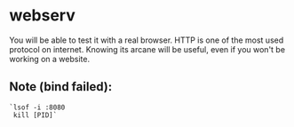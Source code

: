 # webserv
You will be able to test it with a real browser. HTTP is one of the most used protocol on internet. Knowing its arcane will be useful, even if you won't be working on a website. 


## Note (bind failed):
	`lsof -i :8080
	 kill [PID]`